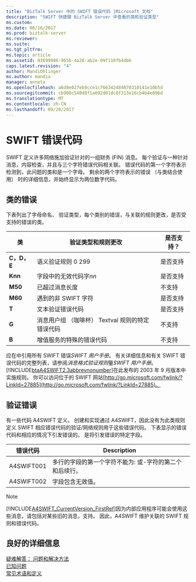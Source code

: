 ```yaml
---
title: "BizTalk Server 中的 SWIFT 错误代码 |Microsoft 文档"
description: "SWIFT 快捷键 BizTalk Server 中查看的类和验证类型"
ms.custom: 
ms.date: 08/16/2017
ms.prod: biztalk-server
ms.reviewer: 
ms.suite: 
ms.tgt_pltfrm: 
ms.topic: article
ms.assetid: 03699986-965b-4a28-ab2e-09f110fb4db6
caps.latest.revision: "4"
author: MandiOhlinger
ms.author: mandia
manager: anneta
ms.openlocfilehash: a6d8e027eb9cce1cf66342484070310141e10b5d
ms.sourcegitcommit: cb908c540d8f1a692d01dc8f313e16cb4b4e696d
ms.translationtype: MT
ms.contentlocale: zh-CN
ms.lasthandoff: 09/20/2017
---
```

# <a name="swift-error-codes"></a>SWIFT 错误代码
SWIFT 定义许多网络施加验证针对的一组财务 (FIN) 消息。 每个验证与一种针对消息，内容检查，并且与三个字符错误代码相关联。 错误代码的第一个字符表示检测到，此问题的类和是一个字母。 剩余的两个字符表示的错误 （与类结合使用） 时的详细信息，并始终显示为两位数字代码。  

## <a name="class-of-errors"></a>类的错误  
 下表列出了字母命名、 验证类型，每个类别的错误，与关联的规则更改，是否受支持的错误的类。  
  
|类|验证类型和规则更改|是否支持？|  
|-----------|-------------------------------------|----------------|  
|**C，D，E**|语义验证规则 0 299|是否支持|  
|**Knn**|字段中的无效代码字*nn*|是否支持|  
|**M50**|已超过消息长度|不支持|  
|**M60**|遇到的非 SWIFT 字符|是否支持|  
|**T**|文本验证错误代码|是否支持|  
|**G**|消息用户组 （咖啡杯） Textval 规则的特定错误代码|不支持|  
|**B**|增值服务的特殊的错误代码|不支持|  
  
 应在中引用所有 SWIFT 错误*SWIFT 用户手册*。 有关详细信息和有关 SWIFT 错误代码的完整列表，请参阅*消息格式验证规则*量*SWIFT 用户手册*。 [!INCLUDE[btaA4SWIFT2.3abbrevnonumber](../../includes/btaa4swift2-3abbrevnonumber-md.md)]在此发布的 2003 年 9 月版本中实施规则。 你可以访问位于的 SWIFT 网站[http://go.microsoft.com/fwlink/?LinkId=27885](http://go.microsoft.com/fwlink/?LinkId=27885)。  

## <a name="validation-errors"></a>验证错误  
 有一些代码 A4SWIFT 定义。 创建和实现通过 A4SWIFT，因此没有为此类规则定义 SWIFT 相应错误代码的验证/网络规则用于这些错误代码。 下表显示的错误代码和相应的情况下引发错误的。 是将引发错误的特定字段。  
  
|错误代码|Description|  
|----------------|-----------------|  
|A4SWIFT001|多行的字段的第一个字符不能为: 或-字符的第二个和后续行。|  
|A4SWIFT002|字段包含无效值。|  
  
> [!NOTE]
>  [!INCLUDE[A4SWIFT_CurrentVersion_FirstRef](../../includes/a4swift-currentversion-firstref-md.md)]因为内部应用程序可能会使用这些消息，请包括对某些旧的消息，支持。 因此，A4SWIFT 维护关联的 SWIFT 规则和错误代码。

## <a name="more-good-info"></a>良好的详细信息
[疑难解答： 问题和解决方法](troubleshooting-issues-and-resolutions1.md)  
[已知问题](known-issues5.md)  
[常见术语和定义](glossary6.md)
